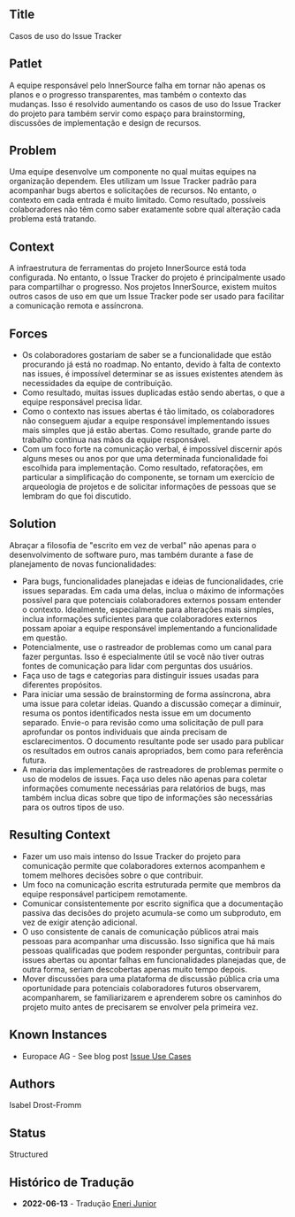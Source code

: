 ## Title

Casos de uso do Issue Tracker

## Patlet

A equipe responsável pelo InnerSource falha em tornar não apenas os planos e o progresso transparentes, mas também o contexto das mudanças. Isso é resolvido aumentando os casos de uso do Issue Tracker do projeto para também servir como espaço para brainstorming, discussões de implementação e design de recursos.

## Problem

Uma equipe desenvolve um componente no qual muitas equipes na organização dependem. Eles utilizam um Issue Tracker padrão para acompanhar bugs abertos e solicitações de recursos. No entanto, o contexto em cada entrada é muito limitado. Como resultado, possíveis colaboradores não têm como saber exatamente sobre qual alteração cada problema está tratando.

## Context

A infraestrutura de ferramentas do projeto InnerSource está toda configurada. No entanto, o Issue Tracker do projeto é principalmente usado para compartilhar o progresso. Nos projetos InnerSource, existem muitos outros casos de uso em que um Issue Tracker pode ser usado para facilitar a comunicação remota e assíncrona.

## Forces

- Os colaboradores gostariam de saber se a funcionalidade que estão procurando já está no roadmap. No entanto, devido à falta de contexto nas issues, é impossível determinar se as issues existentes atendem às necessidades da equipe de contribuição.
- Como resultado, muitas issues duplicadas estão sendo abertas, o que a equipe responsável precisa lidar.
- Como o contexto nas issues abertas é tão limitado, os colaboradores não conseguem ajudar a equipe responsável implementando issues mais simples que já estão abertas. Como resultado, grande parte do trabalho continua nas mãos da equipe responsável.
- Com um foco forte na comunicação verbal, é impossível discernir após alguns meses ou anos por que uma determinada funcionalidade foi escolhida para implementação. Como resultado, refatorações, em particular a simplificação do componente, se tornam um exercício de arqueologia de projetos e de solicitar informações de pessoas que se lembram do que foi discutido.

## Solution

Abraçar a filosofia de "escrito em vez de verbal" não apenas para o desenvolvimento de software puro, mas também durante a fase de planejamento de novas funcionalidades:

- Para bugs, funcionalidades planejadas e ideias de funcionalidades, crie issues separadas. Em cada uma delas, inclua o máximo de informações possível para que potenciais colaboradores externos possam entender o contexto. Idealmente, especialmente para alterações mais simples, inclua informações suficientes para que colaboradores externos possam apoiar a equipe responsável implementando a funcionalidade em questão.
- Potencialmente, use o rastreador de problemas como um canal para fazer perguntas. Isso é especialmente útil se você não tiver outras fontes de comunicação para lidar com perguntas dos usuários.
- Faça uso de tags e categorias para distinguir issues usadas para diferentes propósitos.
- Para iniciar uma sessão de brainstorming de forma assíncrona, abra uma issue para coletar ideias. Quando a discussão começar a diminuir, resuma os pontos identificados nesta issue em um documento separado. Envie-o para revisão como uma solicitação de pull para aprofundar os pontos individuais que ainda precisam de esclarecimentos. O documento resultante pode ser usado para publicar os resultados em outros canais apropriados, bem como para referência futura.
- A maioria das implementações de rastreadores de problemas permite o uso de modelos de issues. Faça uso deles não apenas para coletar informações comumente necessárias para relatórios de bugs, mas também inclua dicas sobre que tipo de informações são necessárias para os outros tipos de uso.

## Resulting Context

- Fazer um uso mais intenso do Issue Tracker do projeto para comunicação permite que colaboradores externos acompanhem e tomem melhores decisões sobre o que contribuir.
- Um foco na comunicação escrita estruturada permite que membros da equipe responsável participem remotamente.
- Comunicar consistentemente por escrito significa que a documentação passiva das decisões do projeto acumula-se como um subproduto, em vez de exigir atenção adicional.
- O uso consistente de canais de comunicação públicos atrai mais pessoas para acompanhar uma discussão. Isso significa que há mais pessoas qualificadas que podem responder perguntas, contribuir para issues abertas ou apontar falhas em funcionalidades planejadas que, de outra forma, seriam descobertas apenas muito tempo depois.
- Mover discussões para uma plataforma de discussão pública cria uma oportunidade para potenciais colaboradores futuros observarem, acompanharem, se familiarizarem e aprenderem sobre os caminhos do projeto muito antes de precisarem se envolver pela primeira vez.


## Known Instances

* Europace AG - See blog post [Issue Use Cases](https://tech.europace.de/post/using-issues-for-asking-questions-and-tracking-work/)

## Authors

Isabel Drost-Fromm

## Status

Structured

## Histórico de Tradução 

- **2022-06-13** - Tradução [Eneri Junior](https://github.com/jrcosta)